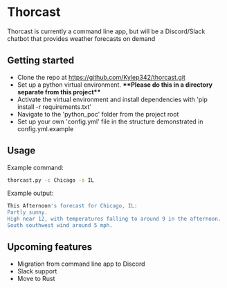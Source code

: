 # Thorcast
Thorcast is currently a command line app, but will be a Discord/Slack chatbot that provides weather forecasts on demand

## Getting started
- Clone the repo at https://github.com/Kylep342/thorcast.git
- Set up a python virtual environment. **\*\*Please do this in a directory separate from this project\*\***
- Activate the virtual environment and install dependencies with 'pip install -r requirements.txt'
- Navigate to the 'python_poc' folder from the project root
- Set up your own 'config.yml' file in the structure demonstrated in config.yml.example

## Usage
Example command:
```bash
thorcast.py -c Chicago -s IL
```
Example output:
```bash
This Afternoon's forecast for Chicago, IL:
Partly sunny.
High near 12, with temperatures falling to around 9 in the afternoon.
South southwest wind around 5 mph.
```

## Upcoming features
- Migration from command line app to Discord
- Slack support
- Move to Rust


